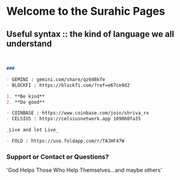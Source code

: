 # Welcome to the Surahic Pages



## Useful syntax :: the kind of language we all understand



```markdown Syntax highlighted code block, Markdown is a lightweight and easy-to-use syntax for styling your writing. It includes conventions for:


###  

- GEMINI : gemini.com/share/qz6d8kfe
- BLOCKFI : https://blockfi.com/?ref=e67ce9d2

1. **Be kind**
2. **Do good**

- COINBASE : https://www.coinbase.com/join/shriva_rx
- CELSIUS : https://celsiusnetwork.app 109060fa35

_Live and let Live_

- FOLD : https://use.foldapp.com/r/TAJHF47W

```

### Support or Contact or Questions?
'God Helps Those Who Help Themselves...and maybe others'




